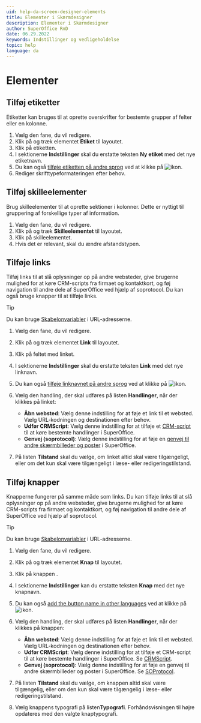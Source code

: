 ```yaml
---
uid: help-da-screen-designer-elements
title: Elementer i Skærmdesigner
description: Elementer i Skærmdesigner
author: SuperOffice RnD
date: 06.29.2022
keywords: Indstillinger og vedligeholdelse
topic: help
language: da
---
```


# Elementer

## Tilføj etiketter

Etiketter kan bruges til at oprette overskrifter for bestemte grupper af felter eller en kolonne.

1. Vælg den fane, du vil redigere.
2. Klik på og træk elementet **Etiket** til layoutet.
3. Klik på etiketten.
4. I sektionerne **Indstillinger** skal du erstatte teksten **Ny etiket** med det nye etiketnavn.
5. Du kan også [tilføje etiketten på andre sprog][2] ved at klikke på ![ikon][img1].
6. Rediger skrifttypeformateringen efter behov.

## Tilføj skilleelementer

Brug skilleelementer til at oprette sektioner i kolonner. Dette er nyttigt til gruppering af forskellige typer af information.

1. Vælg den fane, du vil redigere.
2. Klik på og træk **Skilleelementet** til layoutet.
3. Klik på skilleelementet.
4. Hvis det er relevant, skal du ændre afstandstypen.

## Tilføje links

Tilføj links til at slå oplysninger op på andre websteder, give brugerne mulighed for at køre CRM-scripts fra firmaet og kontaktkort, og føj navigation til andre dele af SuperOffice ved hjælp af soprotocol. Du kan også bruge knapper til at tilføje links.

> [!TIP]
> Du kan bruge [Skabelonvariabler][3] i URL-adresserne.

1. Vælg den fane, du vil redigere.

2. Klik på og træk elementet **Link** til layoutet.

3. Klik på feltet med linket.

4. I sektionerne **Indstillinger** skal du erstatte teksten **Link** med det nye linknavn.

5. Du kan også [tilføje linknavnet på andre sprog][2] ved at klikke på ![ikon][img1].

6. Vælg den handling, der skal udføres på listen **Handlinger**, når der klikkes på linket:

    * **Åbn websted**: Vælg denne indstilling for at føje et link til et websted. Vælg URL-kodningen og destinationen efter behov.
    * **Udfør CRMScript**: Vælg denne indstilling for at tilføje et [CRM-script][6] til at køre bestemte handlinger i SuperOffice.
    * **Genvej (soprotocol)**: Vælg denne indstilling for at føje en [genvej til andre skærmbilleder og poster][1] i SuperOffice.

7. På listen **Tilstand** skal du vælge, om linket altid skal være tilgængeligt, eller om det kun skal være tilgængeligt i læse- eller redigeringstilstand.

## Tilføj knapper

Knapperne fungerer på samme måde som links. Du kan tilføje links til at slå oplysninger op på andre websteder, give brugerne mulighed for at køre CRM-scripts fra firmaet og kontaktkort, og føj navigation til andre dele af SuperOffice ved hjælp af soprotocol.

> [!TIP]
> Du kan bruge [Skabelonvariabler][3] i URL-adresserne.

1. Vælg den fane, du vil redigere.

2. Klik på og træk elementet **Knap** til layoutet.

3. Klik på knappen .

4. I sektionerne **Indstillinger** kan du erstatte teksten **Knap** med det nye knapnavn.

5. Du kan også [add the button name in other languages][2] ved at klikke på ![ikon][img1].

6. Vælg den handling, der skal udføres på listen **Handlinger**, når der klikkes på knappen:

    * **Åbn websted**: Vælg denne indstilling for at føje et link til et websted. Vælg URL-kodningen og destinationen efter behov.
    * **Udfør CRMScript**: Vælg denne indstilling for at tilføje et CRM-script til at køre bestemte handlinger i SuperOffice. Se [CRMScript][6].
    * **Genvej (soprotocol)**: Vælg denne indstilling for at føje en genvej til andre skærmbilleder og poster i SuperOffice. Se [SOProtocol][1].

7. På listen **Tilstand** skal du vælge, om knappen altid skal være tilgængelig, eller om den kun skal være tilgængelig i læse- eller redigeringstilstand.

8. Vælg knappens typografi på listen**Typografi**. Forhåndsvisningen til højre opdateres med den valgte knaptypografi.

<!-- Referenced links -->
[1]: ../../../../en/ui/soprotocol/index.md
[2]: ../../../globalization-and-localization/learn/translate-fields.md
[3]: ../../../../en/document/templates/variables/index.md
[6]: ../../../automation/crmscript/learn/index.md

<!-- Referenced images -->
[img1]: ../../../../../common/icons/az.png
